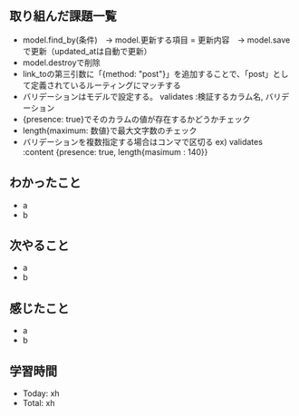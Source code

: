 ## 取り組んだ課題一覧
- model.find_by(条件)　→ model.更新する項目 = 更新内容　→ model.saveで更新（updated_atは自動で更新）
- model.destroyで削除
- link_toの第三引数に「{method: "post"}」を追加することで、「post」として定義されているルーティングにマッチする
- バリデーションはモデルで設定する。 validates :検証するカラム名, バリデーション
- {presence: true}でそのカラムの値が存在するかどうかチェック
- length{maximum: 数値}で最大文字数のチェック
- バリデーションを複数指定する場合はコンマで区切る ex) validates :content {presence: true, length{masimum : 140}}
## わかったこと
- a
- b
## 次やること
- a
- b
## 感じたこと
- a
- b
## 学習時間
- Today: xh
- Total: xh
